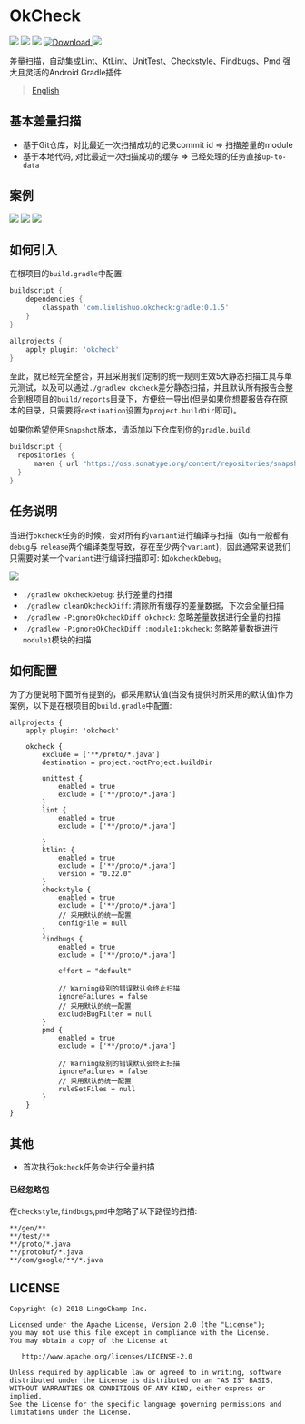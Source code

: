 # OkCheck

![](https://img.shields.io/badge/OkCheck-Increamental-green.svg)
![](https://img.shields.io/badge/OkCheck-Lint%20UnitTest-orange.svg)
![](https://img.shields.io/badge/OkCheck-KtLint%20Checkstyle%20Findbugs%20Pmd-yellow.svg)
[ ![Download](https://api.bintray.com/packages/jacksgong/maven/OkCheck/images/download.svg) ](https://bintray.com/jacksgong/maven/OkCheck/_latestVersion)
[![](https://img.shields.io/badge/SnapShot-0.1.5-white.svg)](https://oss.sonatype.org/content/repositories/snapshots/com/liulishuo/okcheck/)

差量扫描，自动集成Lint、KtLint、UnitTest、Checkstyle、Findbugs、Pmd 强大且灵活的Android Gradle插件

> [English](https://github.com/lingochamp/okcheck)

## 基本差量扫描

- 基于Git仓库，对比最近一次扫描成功的记录commit id => 扫描差量的module
- 基于本地代码, 对比最近一次扫描成功的缓存 => 已经处理的任务直接`up-to-data`

## 案例

![](https://github.com/lingochamp/okcheck/raw/master/art/diff.jpg)
![](https://github.com/lingochamp/okcheck/raw/master/art/up-to-date.jpg)
![](https://github.com/lingochamp/okcheck/raw/master/art/reports.png)

## 如何引入

在根项目的`build.gradle`中配置:

```groovy
buildscript {
    dependencies {
        classpath 'com.liulishuo.okcheck:gradle:0.1.5'
    }
}

allprojects {
    apply plugin: 'okcheck'
}
```

至此，就已经完全整合，并且采用我们定制的统一规则生效5大静态扫描工具与单元测试，以及可以通过`./gradlew okcheck`差分静态扫描，并且默认所有报告会整合到根项目的`build/reports`目录下，方便统一导出(但是如果你想要报告存在原本的目录，只需要将`destination`设置为`project.buildDir`即可)。

如果你希望使用`Snapshot`版本，请添加以下仓库到你的`gradle.build`:

```groovy
buildscript {
  repositories {
      maven { url "https://oss.sonatype.org/content/repositories/snapshots/" }
  }
}
```

## 任务说明

当进行`okcheck`任务的时候，会对所有的`variant`进行编译与扫描（如有一般都有`debug`与 `release`两个编译类型导致，存在至少两个`variant`)，因此通常来说我们只需要对某一个`variant`进行编译扫描即可: 如`okcheckDebug`。

![](https://github.com/lingochamp/okcheck/raw/master/art/tasks.jpg)

- `./gradlew okcheckDebug`: 执行差量的扫描
- `./gradlew cleanOkcheckDiff`: 清除所有缓存的差量数据，下次会全量扫描
- `./gradlew -PignoreOkcheckDiff okcheck`: 忽略差量数据进行全量的扫描
- `./gradlew -PignoreOkCheckDiff :module1:okcheck`: 忽略差量数据进行`module1`模块的扫描

## 如何配置

为了方便说明下面所有提到的，都采用默认值(当没有提供时所采用的默认值)作为案例，以下是在根项目的`build.gradle`中配置:

```
allprojects {
    apply plugin: 'okcheck'

    okcheck {
        exclude = ['**/proto/*.java']
        destination = project.rootProject.buildDir

        unittest {
            enabled = true
            exclude = ['**/proto/*.java']
        }
        lint {
            enabled = true
            exclude = ['**/proto/*.java']

        }
        ktlint {
            enabled = true
            exclude = ['**/proto/*.java']
            version = "0.22.0"
        }
        checkstyle {
            enabled = true
            exclude = ['**/proto/*.java']
            // 采用默认的统一配置
            configFile = null
        }
        findbugs {
            enabled = true
            exclude = ['**/proto/*.java']

            effort = "default"

            // Warning级别的错误默认会终止扫描
            ignoreFailures = false
            // 采用默认的统一配置
            excludeBugFilter = null
        }
        pmd {
            enabled = true
            exclude = ['**/proto/*.java']

            // Warning级别的错误默认会终止扫描
            ignoreFailures = false
            // 采用默认的统一配置
            ruleSetFiles = null
        }
    }
}
```


## 其他

- 首次执行`okcheck`任务会进行全量扫描

#### 已经忽略包

在`checkstyle`,`findbugs`,`pmd`中忽略了以下路径的扫描:

```
**/gen/**
**/test/**
**/proto/*.java
**/protobuf/*.java
**/com/google/**/*.java
```

## LICENSE

```
Copyright (c) 2018 LingoChamp Inc.

Licensed under the Apache License, Version 2.0 (the "License");
you may not use this file except in compliance with the License.
You may obtain a copy of the License at

   http://www.apache.org/licenses/LICENSE-2.0

Unless required by applicable law or agreed to in writing, software
distributed under the License is distributed on an "AS IS" BASIS,
WITHOUT WARRANTIES OR CONDITIONS OF ANY KIND, either express or implied.
See the License for the specific language governing permissions and
limitations under the License.
```
